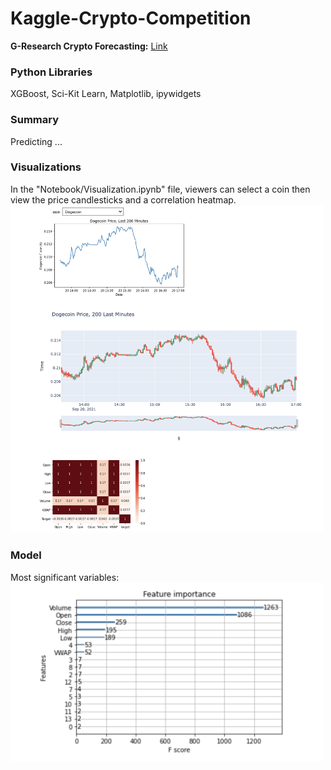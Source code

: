 # Kaggle-Crypto-Competition
<strong>G-Research Crypto Forecasting:</strong> [Link](https://www.kaggle.com/c/g-research-crypto-forecasting/overview)

### Python Libraries
XGBoost, Sci-Kit Learn, Matplotlib, ipywidgets

### Summary
Predicting ...

### Visualizations
In the "Notebook/Visualization.ipynb" file, viewers can select a coin then view the price candlesticks and a correlation heatmap.
<br>
<img src="Images/visualizations.png" alt="viz" width="500" />

### Model

Most significant variables:
<br>
<img src="Images/XGBoost_var_significance.png" alt="results" width="500" />

